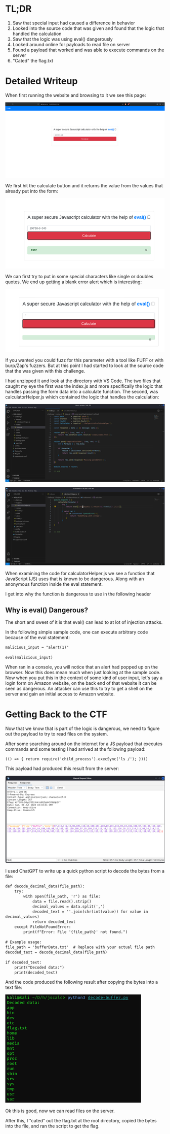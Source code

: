# TL;DR

1. Saw that special input had caused a difference in behavior
2. Looked into the source code that was given and found that the logic that handled the calculation
3. Saw that the logic was using eval() dangerously
4. Looked around online for payloads to read file on server
5. Found a payload that worked and was able to execute commands on the server
6. "Cated" the flag.txt

# Detailed Writeup

When first running the website and browsing to it we see this page: 

![alt text](https://github.com/GabeALopez/CTF-Writeups/blob/main/Images/HTB/jscalc/website.png)



We first hit the calculate button and it returns the value from the values that already put into the form:

![alt text](https://github.com/GabeALopez/CTF-Writeups/blob/main/Images/HTB/jscalc/calculate.png)

We can first try to put in some special characters like single or doubles quotes. We end up getting a blank error alert which is interesting:

![alt text](https://github.com/GabeALopez/CTF-Writeups/blob/main/Images/HTB/jscalc/special-character.png)

If you wanted you could fuzz for this parameter with a tool like FUFF or with burp/Zap's fuzzers. But at this point I had started to look at the source code that the was given with this challenge.

I had unzipped it and look at the directory with VS Code. The two files that caught my eye the first was the index.js and more specifically the logic that handles passing the form data into a calculate function. The second, was calculatorHelper.js which contained the logic that handles the calculation:

![alt text](https://github.com/GabeALopez/CTF-Writeups/blob/main/Images/HTB/jscalc/index-js-file.png)

![alt text](https://github.com/GabeALopez/CTF-Writeups/blob/main/Images/HTB/jscalc/calculatorHelper-js-file.png)

When examining the code for calculatorHelper.js we see a function that JavaScript (JS) uses that is known to be dangerous. Along with an anonymous function inside the eval statement.

I get into why the function is dangerous to use in the following header

## Why is eval() Dangerous?

The short and sweet of it is that eval() can lead to at lot of injection attacks. 

In the following simple sample code, one can execute arbitrary code because of the eval statement:

```
malicious_input = "alert(1)"

eval(malicious_input)
```

When ran in a console, you will notice that an alert had popped up on the browser. Now this does mean much when just looking at the sample code. Now when you put this in the context of some kind of user input, let's say a login form on Amazon website, on the back end of that website it can be seen as dangerous. An attacker can use this to try to get a shell on the server and gain an initial access to Amazon website.

# Getting Back to the CTF

Now that we know that is part of the logic is dangerous, we need to figure out the payload to try to read files on the system. 

After some searching around on the internet for a JS payload that executes commands and some testing I had arrived at the following payload:

```
(() => { return require('child_process').execSync('ls /'); })()
```

This payload had produced this result from the server:

![alt text](https://github.com/GabeALopez/CTF-Writeups/blob/main/Images/HTB/jscalc/bytes.png)

I used ChatGPT to write up a quick python script to decode the bytes from a file:

```
def decode_decimal_data(file_path):
    try:
        with open(file_path, 'r') as file:
            data = file.read().strip()
            decimal_values = data.split(',')
            decoded_text = ''.join(chr(int(value)) for value in decimal_values)
            return decoded_text
    except FileNotFoundError:
        print(f"Error: File '{file_path}' not found.")

# Example usage:
file_path = 'bufferData.txt'  # Replace with your actual file path
decoded_text = decode_decimal_data(file_path)

if decoded_text:
    print("Decoded data:")
    print(decoded_text)

```

And the code produced the following result after copying the bytes into a text file:

![alt text](https://github.com/GabeALopez/CTF-Writeups/blob/main/Images/HTB/jscalc/read-bytes.png)

Ok this is good, now we can read files on the server. 

After this, I "cated" out the flag.txt at the root directory, copied the bytes into the file, and ran the script to get the flag.

